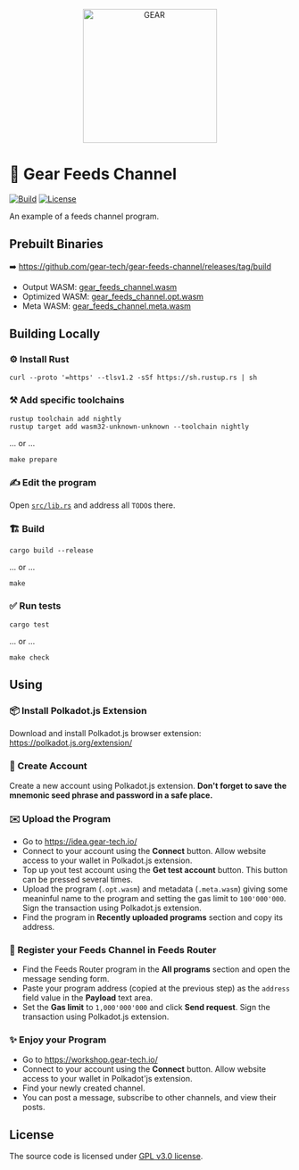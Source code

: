 <p align="center">
  <a href="https://gitpod.io/#https://github.com/gear-tech/gear-feeds-channel">
    <img src="https://gitpod.io/button/open-in-gitpod.svg" width="240" alt="GEAR">
  </a>
</p>

# 📰 Gear Feeds Channel

[![Build][build_badge]][build_href]
[![License][lic_badge]][lic_href]

[build_badge]: https://github.com/gear-tech/gear-feeds-channel/workflows/Build/badge.svg
[build_href]: https://github.com/gear-tech/gear-feeds-channel/actions/workflows/build.yml

[lic_badge]: https://img.shields.io/badge/License-GPL%203.0-success
[lic_href]: https://github.com/gear-tech/gear-feeds-channel/blob/master/LICENSE

An example of a feeds channel program.

## Prebuilt Binaries

➡️ https://github.com/gear-tech/gear-feeds-channel/releases/tag/build

- Output WASM: [gear_feeds_channel.wasm](https://github.com/gear-tech/gear-feeds-channel/releases/download/build/gear_feeds_channel.wasm)
- Optimized WASM: [gear_feeds_channel.opt.wasm](https://github.com/gear-tech/gear-feeds-channel/releases/download/build/gear_feeds_channel.opt.wasm)
- Meta WASM: [gear_feeds_channel.meta.wasm](https://github.com/gear-tech/gear-feeds-channel/releases/download/build/gear_feeds_channel.meta.wasm)

## Building Locally

### ⚙️ Install Rust

```shell
curl --proto '=https' --tlsv1.2 -sSf https://sh.rustup.rs | sh
```

### ⚒️ Add specific toolchains

```shell
rustup toolchain add nightly
rustup target add wasm32-unknown-unknown --toolchain nightly
```

... or ...

```shell
make prepare
```

### ✍️ Edit the program

Open [`src/lib.rs`](src/lib.rs) and address all `TODO`s there.

### 🏗️ Build

```shell
cargo build --release
```

... or ...

```shell
make
```

### ✅ Run tests

```shell
cargo test
```

... or ...

```shell
make check
```

## Using

### 📦 Install Polkadot.js Extension

Download and install Polkadot.js browser extension: https://polkadot.js.org/extension/

### 👛 Create Account

Create a new account using Polkadot.js extension. **Don't forget to save the mnemonic seed phrase and password in a safe place.**

### ✉️ Upload the Program

- Go to https://idea.gear-tech.io/
- Connect to your account using the **Connect** button. Allow website access to your wallet in Polkadot.js extension.
- Top up yout test account using the **Get test account** button. This button can be pressed several times.
- Upload the program (`.opt.wasm`) and metadata (`.meta.wasm`) giving some meaninful name to the program and setting the gas limit to `100'000'000`. Sign the transaction using Polkadot.js extension.
- Find the program in **Recently uploaded programs** section and copy its address.

### 📒 Register your Feeds Channel in Feeds Router

- Find the Feeds Router program in the **All programs** section and open the message sending form.
- Paste your program address (copied at the previous step) as the `address` field value in the **Payload** text area.
- Set the **Gas limit** to `1,000'000'000` and click **Send request**. Sign the transaction using Polkadot.js extension.

### ✨ Enjoy your Program

- Go to https://workshop.gear-tech.io/
- Connect to your account using the **Connect** button. Allow website access to your wallet in Polkadot'js extension.
- Find your newly created channel.
- You can post a message, subscribe to other channels, and view their posts.

## License

The source code is licensed under [GPL v3.0 license](LICENSE).
